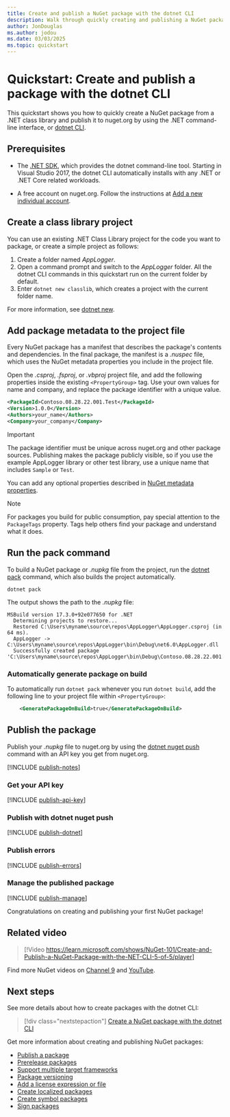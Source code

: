 ```yaml
---
title: Create and publish a NuGet package with the dotnet CLI
description: Walk through quickly creating and publishing a NuGet package by using the dotnet CLI.
author: JonDouglas
ms.author: jodou
ms.date: 03/03/2025
ms.topic: quickstart
---
```


# Quickstart: Create and publish a package with the dotnet CLI

This quickstart shows you how to quickly create a NuGet package from a .NET class library and publish it to nuget.org by using the .NET command-line interface, or [dotnet CLI](/dotnet/core/tools).

## Prerequisites

- The [.NET SDK](https://www.microsoft.com/net/download), which provides the dotnet command-line tool. Starting in Visual Studio 2017, the dotnet CLI automatically installs with any .NET or .NET Core related workloads.

- A free account on nuget.org. Follow the instructions at [Add a new individual account](../nuget-org/individual-accounts.md#add-a-new-individual-account).

## Create a class library project

You can use an existing .NET Class Library project for the code you want to package, or create a simple project as follows:

1. Create a folder named *AppLogger*.
1. Open a command prompt and switch to the *AppLogger* folder. All the dotnet CLI commands in this quickstart run on the current folder by default.
1. Enter `dotnet new classlib`, which creates a project with the current folder name.

For more information, see [dotnet new](/dotnet/core/tools/dotnet-new).

## Add package metadata to the project file

Every NuGet package has a manifest that describes the package's contents and dependencies. In the final package, the manifest is a *.nuspec* file, which uses the NuGet metadata properties you include in the project file.

Open the *.csproj*, *.fsproj*, or *.vbproj* project file, and add the following properties inside the existing `<PropertyGroup>` tag. Use your own values for name and company, and replace the package identifier with a unique value.

```xml
<PackageId>Contoso.08.28.22.001.Test</PackageId>
<Version>1.0.0</Version>
<Authors>your_name</Authors>
<Company>your_company</Company>
```

> [!Important]
> The package identifier must be unique across nuget.org and other package sources. Publishing makes the package publicly visible, so if you use the example AppLogger library or other test library, use a unique name that includes `Sample` or `Test`.

You can add any optional properties described in [NuGet metadata properties](../reference/msbuild-targets.md#pack-target).

> [!Note]
> For packages you build for public consumption, pay special attention to the `PackageTags` property. Tags help others find your package and understand what it does.

## Run the pack command

To build a NuGet package or *.nupkg* file from the project, run the [dotnet pack](/dotnet/core/tools/dotnet-pack) command, which also builds the project automatically.

```dotnetcli
dotnet pack
```

The output shows the path to the *.nupkg* file:

```output
MSBuild version 17.3.0+92e077650 for .NET
  Determining projects to restore...
  Restored C:\Users\myname\source\repos\AppLogger\AppLogger.csproj (in 64 ms).
  AppLogger -> C:\Users\myname\source\repos\AppLogger\bin\Debug\net6.0\AppLogger.dll
  Successfully created package 'C:\Users\myname\source\repos\AppLogger\bin\Debug\Contoso.08.28.22.001.Test.1.0.0.nupkg'.
  ```

### Automatically generate package on build

To automatically run `dotnet pack` whenever you run `dotnet build`, add the following line to your project file within `<PropertyGroup>`:

```xml
    <GeneratePackageOnBuild>true</GeneratePackageOnBuild>
```

## Publish the package

Publish your *.nupkg* file to nuget.org by using the [dotnet nuget push](/dotnet/core/tools/dotnet-nuget-push) command with an API key you get from nuget.org.

[!INCLUDE [publish-notes](includes/publish-notes.md)]

### Get your API key

[!INCLUDE [publish-api-key](includes/publish-api-key-with-link.md)]

### Publish with dotnet nuget push

[!INCLUDE [publish-dotnet](includes/publish-dotnet.md)]

### Publish errors

[!INCLUDE [publish-errors](includes/publish-errors.md)]

### Manage the published package

[!INCLUDE [publish-manage](includes/publish-manage.md)]

Congratulations on creating and publishing your first NuGet package!

## Related video

> [!Video https://learn.microsoft.com/shows/NuGet-101/Create-and-Publish-a-NuGet-Package-with-the-NET-CLI-5-of-5/player]

Find more NuGet videos on [Channel 9](/shows/NuGet-101/) and [YouTube](https://www.youtube.com/playlist?list=PLdo4fOcmZ0oVLvfkFk8O9h6v2Dcdh2bh_).

## Next steps


See more details about how to create packages with the dotnet CLI:

> [!div class="nextstepaction"]
> [Create a NuGet package with the dotnet CLI](../create-packages/creating-a-package-dotnet-cli.md)

Get more information about creating and publishing NuGet packages:

- [Publish a package](../nuget-org/publish-a-package.md)
- [Prerelease packages](../create-packages/Prerelease-Packages.md)
- [Support multiple target frameworks](../create-packages/multiple-target-frameworks-project-file.md)
- [Package versioning](../concepts/package-versioning.md)
- [Add a license expression or file](../reference/msbuild-targets.md#packing-a-license-expression-or-a-license-file)
- [Create localized packages](../create-packages/creating-localized-packages.md)
- [Create symbol packages](../create-packages/symbol-packages-snupkg.md)
- [Sign packages](../create-packages/Sign-a-package.md)
